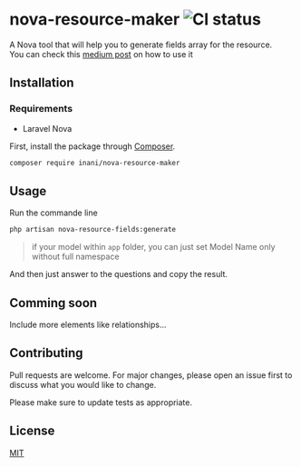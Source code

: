 # nova-resource-maker ![CI status](https://img.shields.io/badge/build-passing-brightgreen.svg)

A Nova tool that will help you to generate fields array for the resource.
<br>You can check this [medium post](https://medium.com/@InaniT0/generate-your-resource-fields-with-no-pain-108d7369489e) on how to use it

## Installation

### Requirements
* Laravel Nova

First, install the package through [Composer](https://getcomposer.org/).
```bash
composer require inani/nova-resource-maker
```
## Usage
Run the commande line

```bash
php artisan nova-resource-fields:generate
```
> if your model within `app` folder, you can just set Model Name only without full namespace

And then just answer to the questions and copy the result.
## Comming soon
Include more elements like relationships...

## Contributing
Pull requests are welcome. For major changes, please open an issue first to discuss what you would like to change.

Please make sure to update tests as appropriate.

## License
[MIT](https://choosealicense.com/licenses/mit/)
